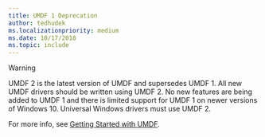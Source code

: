```yaml
---
title: UMDF 1 Deprecation
author: tedhudek
ms.localizationpriority: medium
ms.date: 10/17/2018
ms.topic: include
---
```


> [!WARNING]
> UMDF 2 is the latest version of UMDF and supersedes UMDF 1.  All new UMDF drivers should be written using UMDF 2.  No new features are being added to UMDF 1 and there is limited support for UMDF 1 on newer versions of Windows 10.  Universal Windows drivers must use UMDF 2.
>
> For more info, see [Getting Started with UMDF](../wdf/getting-started-with-umdf-version-2.md).